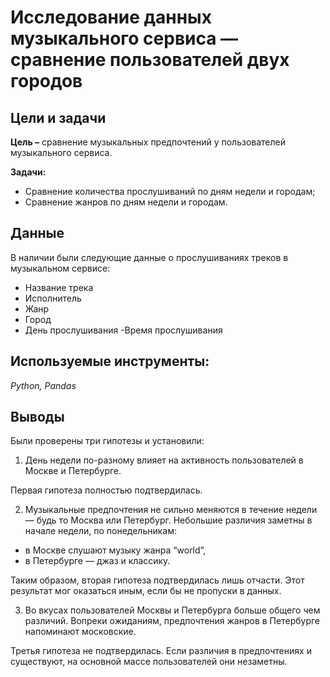 # Исследование данных музыкального сервиса — сравнение пользователей двух городов

## Цели и задачи

**Цель –** cравнение музыкальных предпочтений у пользователей музыкального сервиса.

**Задачи:**
- Сравнение количества прослушиваний по дням недели и городам;
- Сравнение жанров по дням недели и городам.

## Данные
В наличии были следующие данные о прослушиваниях треков в музыкальном сервисе:
- Название трека
- Исполнитель
- Жанр
- Город
- День прослушивания
-Время прослушивания

## Используемые инструменты: 
*Python, Pandas*

## Выводы
Были проверены три гипотезы и установили:

1. День недели по-разному влияет на активность пользователей в Москве и Петербурге. 

Первая гипотеза полностью подтвердилась.

2. Музыкальные предпочтения не сильно меняются в течение недели — будь то Москва или Петербург. Небольшие различия заметны в начале недели, по понедельникам:
* в Москве слушают музыку жанра “world”,
* в Петербурге — джаз и классику.

Таким образом, вторая гипотеза подтвердилась лишь отчасти. Этот результат мог оказаться иным, если бы не пропуски в данных.

3. Во вкусах пользователей Москвы и Петербурга больше общего чем различий. Вопреки ожиданиям, предпочтения жанров в Петербурге напоминают московские.

Третья гипотеза не подтвердилась. Если различия в предпочтениях и существуют, на основной массе пользователей они незаметны.
